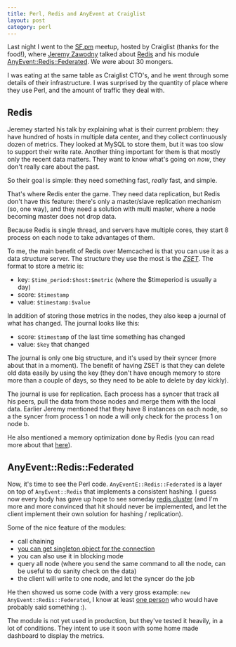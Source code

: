 ```yaml
---
title: Perl, Redis and AnyEvent at Craiglist
layout: post
category: perl
---
```


Last night I went to the
[SF.pm](http://www.meetup.com/San-Francisco-Perl-Mongers/) meetup,
hosted by Craiglist (thanks for the food!), where
[Jeremy Zawodny](https://twitter.com/jzawodn) talked about
[Redis](http://redis.io) and his module
[AnyEvent::Redis::Federated](https://metacpan.org/module/AnyEvent::Redis::Federated).
We were about 30 mongers.

I was eating at the same table as Craiglist CTO's, and he went through
some details of their infrastructure.  I was surprised by the quantity
of place where they use Perl, and the amount of traffic they deal with.

## Redis

Jeremey started his talk by explaining what is their current problem:
they have hundred of hosts in multiple data center, and they collect
continuously dozen of metrics.  They looked at MySQL to store them,
but it was too slow to support their write rate.  Another thing
important for them is that mostly only the recent data matters.  They
want to know what's going on *now*, they don't really care about the
past.

So their goal is simple: they need something fast, *really* fast, and
simple.

That's where Redis enter the game.  They need data replication, but
Redis don't have this feature: there's only a master/slave replication
mechanism (so, one way), and they need a solution with multi master,
where a node becoming master does not drop data.

Because Redis is single thread, and servers have multiple cores, they
start 8 process on each node to take advantages of them.

To me, the main benefit of Redis over Memcached is that you can use
it as a data structure server.  The structure they use the most is the
[*ZSET*](http://redis.io/commands#sorted_set).  The format to store a metric is:

 *  key: `$time_period:$host:$metric` (where the $timeperiod is
    usually a day)
 *  score: `$timestamp`
 *  value: `$timestamp:$value`

In addition of storing those metrics in the nodes, they also keep a
journal of what has changed.  The journal looks like this:

 *  score: `$timestamp` of the last time something has changed
 *  value: `$key` that changed
  
The journal is only one big structure, and it's used by their syncer
(more about that in a moment).  The benefit of having ZSET is that
they can delete old data easily by using the key (they don't have
enough memory to store more than a couple of days, so they need to be
able to delete by day kickly).

The journal is use for replication.  Each process has a syncer that
track all his peers, pull the data from those nodes and merge them
with the local data.  Earlier Jeremy mentioned that they have 8
instances on each node, so a the syncer from process 1 on node a will
only check for the process 1 on node b.

He also mentioned a memory optimization done by Redis (you can read
more about that [here](http://redis.io/topics/memory-optimization)).

## AnyEvent::Redis::Federated

Now, it's time to see the Perl code. `AnyEventE::Redis::Federated` is
a layer on top of `AnyEvent::Redis` that implements a consistent
hashing.  I guess now every body has gave up hope to see someday
[redis cluster](http://redis.io/topics/cluster-spec) (and I'm more and
more convinced that hit should never be implemented, and let the
client implement their own solution for hashing / replication).

Some of the nice feature of the modules:

 *  call chaining
 *  [you can get singleton object for the connection](https://metacpan.org/module/AnyEvent::Redis::Federated#SHARED-CONNECTIONS)
 *  you can also use it in blocking mode
 *  query all node (where you send the same command to all the node,
   can be useful to do sanity check on the data)
 *  the client will write to one node, and let the syncer do the job

He then showed us some code (with a very gross example: `new
AnyEvent::Redis::Federated`, I know at least
[one person](http://search.cpan.org/perldoc?indirect) who would have
probably said something :).

The module is not yet used in production, but they've tested it
heavily, in a lot of conditions.  They intent to use it soon with some
home made dashboard to display the metrics.

